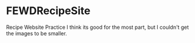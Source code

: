 # FEWDRecipeSite
Recipe Website Practice
I think its good for the most part, but I couldn't get the images to be smaller.